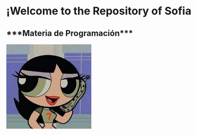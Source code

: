 
<h1> ¡Welcome to the Repository of Sofia </h1>
<h2> ***Materia de Programación*** </h2>

![Imagen](/imagenes/descarga.jpeg)


